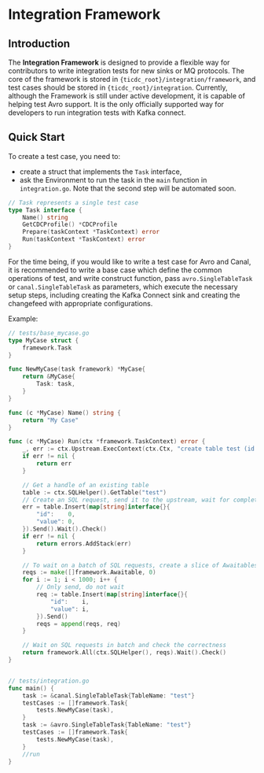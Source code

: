 # Integration Framework

## Introduction
The **Integration Framework** is designed to provide a flexible way for contributors to write integration tests for new sinks or MQ protocols. The core of the framework is stored in `{ticdc_root}/integration/framework`, and test cases should be stored in `{ticdc_root}/integration`. Currently, although the Framework is still under active development, it is capable of helping test Avro support. It is the only officially supported way for developers to run integration tests with Kafka connect.

## Quick Start
To create a test case, you need to:
- create a struct that implements the `Task` interface,
- ask the Environment to run the task in the `main` function in `integration.go`.
Note that the second step will be automated soon.

```go
// Task represents a single test case
type Task interface {
	Name() string
	GetCDCProfile() *CDCProfile
	Prepare(taskContext *TaskContext) error
	Run(taskContext *TaskContext) error
}
```

For the time being, if you would like to write a test case for Avro and Canal, it is recommended to write a base case which define the common operations of test, and write construct function, pass `avro.SingleTableTask` or `canal.SingleTableTask` as parameters, which execute the necessary setup steps, including creating the Kafka Connect sink and creating the changefeed with appropriate configurations.

Example:
```go
// tests/base_mycase.go
type MyCase struct {
	framework.Task
}

func NewMyCase(task framework) *MyCase{
	return &MyCase{
        Task: task,  
    }   
}

func (c *MyCase) Name() string {
	return "My Case"
}

func (c *MyCase) Run(ctx *framework.TaskContext) error {
	_, err := ctx.Upstream.ExecContext(ctx.Ctx, "create table test (id int primary key, value int)")
	if err != nil {
		return err
	}

	// Get a handle of an existing table
	table := ctx.SQLHelper().GetTable("test")
	// Create an SQL request, send it to the upstream, wait for completion and check the correctness of replication
	err = table.Insert(map[string]interface{}{
		"id":    0,
		"value": 0,
	}).Send().Wait().Check()
	if err != nil {
		return errors.AddStack(err)
	}

	// To wait on a batch of SQL requests, create a slice of Awaitables
	reqs := make([]framework.Awaitable, 0)
	for i := 1; i < 1000; i++ {
		// Only send, do not wait
		req := table.Insert(map[string]interface{}{
			"id":    i,
			"value": i,
		}).Send()
		reqs = append(reqs, req)
	}

	// Wait on SQL requests in batch and check the correctness
	return framework.All(ctx.SQLHelper(), reqs).Wait().Check()
}


// tests/integration.go
func main() {
    task := &canal.SingleTableTask{TableName: "test"}
    testCases := []framework.Task{
        tests.NewMyCase(task),
    }
    task := &avro.SingleTableTask{TableName: "test"}
    testCases := []framework.Task{
        tests.NewMyCase(task),
    }
    //run
}
```
